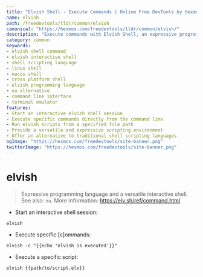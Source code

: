 ```yaml
---
title: "Elvish Shell - Execute Commands | Online Free DevTools by Hexmos"
name: elvish
path: /freedevtools/tldr/common/elvish
canonical: "https://hexmos.com/freedevtools/tldr/common/elvish/"
description: "Execute commands with Elvish Shell, an expressive programming language and interactive shell for increased productivity. Free online tool, no registration required."
category: common
keywords:
- elvish shell command
- elvish interactive shell
- shell scripting language
- linux shell
- macos shell
- cross platform shell
- elvish programming language
- nu alternative
- command line interface
- terminal emulator
features:
- Start an interactive elvish shell session
- Execute specific commands directly from the command line
- Run elvish scripts from a specified file path
- Provide a versatile and expressive scripting environment
- Offer an alternative to traditional shell scripting languages
ogImage: "https://hexmos.com/freedevtools/site-banner.png"
twitterImage: "https://hexmos.com/freedevtools/site-banner.png"
---
```


# elvish

> Expressive programming language and a versatile interactive shell.
> See also: `nu`.
> More information: <https://elv.sh/ref/command.html>.

- Start an interactive shell session:

`elvish`

- Execute specific [c]ommands:

`elvish -c "{{echo 'elvish is executed'}}"`

- Execute a specific script:

`elvish {{path/to/script.elv}}`
